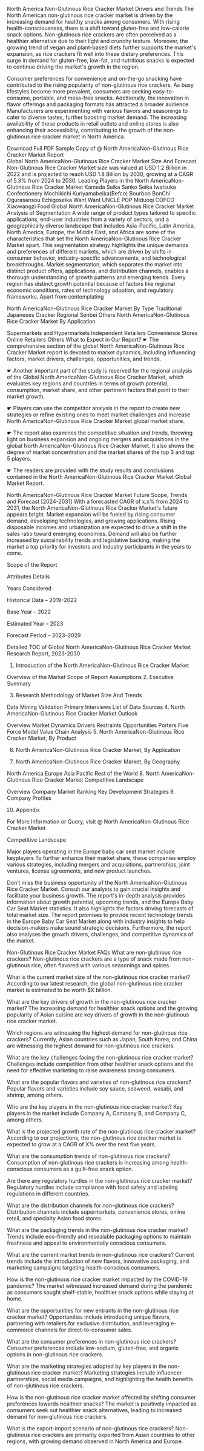 North America Non-Glutinous Rice Cracker Market Drivers and Trends
The North American non-glutinous rice cracker market is driven by the increasing demand for healthy snacks among consumers. With rising health-consciousness, there is a shift toward gluten-free and low-calorie snack options. Non-glutinous rice crackers are often perceived as a healthier alternative due to their light and crunchy texture. Moreover, the growing trend of vegan and plant-based diets further supports the market's expansion, as rice crackers fit well into these dietary preferences. This surge in demand for gluten-free, low-fat, and nutritious snacks is expected to continue driving the market's growth in the region.

Consumer preferences for convenience and on-the-go snacking have contributed to the rising popularity of non-glutinous rice crackers. As busy lifestyles become more prevalent, consumers are seeking easy-to-consume, portable, and mess-free snacks. Additionally, the innovation in flavor offerings and packaging formats has attracted a broader audience. Manufacturers are experimenting with various flavors and seasonings to cater to diverse tastes, further boosting market demand. The increasing availability of these products in retail outlets and online stores is also enhancing their accessibility, contributing to the growth of the non-glutinous rice cracker market in North America.

Download Full PDF Sample Copy of @ North AmericaNon-Glutinous Rice Cracker Market Report  
Global North AmericaNon-Glutinous Rice Cracker Market Size And Forecast
Non-Glutinous Rice Cracker Market size was valued at USD 1.2 Billion in 2022 and is projected to reach USD 1.8 Billion by 2030, growing at a CAGR of 5.3% from 2024 to 2030.
Leading Players in the North AmericaNon-Glutinous Rice Cracker Market
Kameda Seika
Sanko Seika
Iwatsuka Confectionery
Mochikichi
Kuriyamabeika(Befco)
Bourbon
BonChi
Ogurasansou
Echigoseika
Want Want
UNCLE POP
Miduoqi
COFCO
Xiaowangzi Food
Global North AmericaNon-Glutinous Rice Cracker Market Analysis of Segmentation
A wide range of product types tailored to specific applications, end-user industries from a variety of sectors, and a geographically diverse landscape that includes Asia-Pacific, Latin America, North America, Europe, the Middle East, and Africa are some of the characteristics that set the North AmericaNon-Glutinous Rice Cracker Market apart. This segmentation strategy highlights the unique demands and preferences of different markets, which are driven by shifts in consumer behavior, industry-specific advancements, and technological breakthroughs. Market segmentation, which separates the market into distinct product offers, applications, and distribution channels, enables a thorough understanding of growth patterns and emerging trends. Every region has distinct growth potential because of factors like regional economic conditions, rates of technology adoption, and regulatory frameworks. Apart from contemplating

North AmericaNon-Glutinous Rice Cracker Market By Type
Traditional Japaneses Cracker
Regional Senbei
Others
North AmericaNon-Glutinous Rice Cracker Market By Application

Supermarkets and Hypermarkets
Independent Retailers
Convenience Stores
Online Retailers
Others
What to Expect in Our Report?
☛ The comprehensive section of the global North AmericaNon-Glutinous Rice Cracker Market report is devoted to market dynamics, including influencing factors, market drivers, challenges, opportunities, and trends.

☛ Another important part of the study is reserved for the regional analysis of the Global North AmericaNon-Glutinous Rice Cracker Market, which evaluates key regions and countries in terms of growth potential, consumption, market share, and other pertinent factors that point to their market growth.

☛ Players can use the competitor analysis in the report to create new strategies or refine existing ones to meet market challenges and increase North AmericaNon-Glutinous Rice Cracker Market global market share.

☛ The report also examines the competitive situation and trends, throwing light on business expansion and ongoing mergers and acquisitions in the global North AmericaNon-Glutinous Rice Cracker Market. It also shows the degree of market concentration and the market shares of the top 3 and top 5 players.

☛ The readers are provided with the study results and conclusions contained in the North AmericaNon-Glutinous Rice Cracker Market Global Market Report.

North AmericaNon-Glutinous Rice Cracker Market Future Scope, Trends and Forecast [2024-2031]
With a forecasted CAGR of x.x% from 2024 to 2031, the North AmericaNon-Glutinous Rice Cracker Market's future appears bright. Market expansion will be fueled by rising consumer demand, developing technologies, and growing applications. Rising disposable incomes and urbanization are expected to drive a shift in the sales ratio toward emerging economies. Demand will also be further increased by sustainability trends and legislative backing, making the market a top priority for investors and industry participants in the years to come.

Scope of the Report

Attributes Details

Years Considered

Historical Data – 2019–2022

Base Year – 2022

Estimated Year – 2023

Forecast Period – 2023–2029

Detailed TOC of Global North AmericaNon-Glutinous Rice Cracker Market Research Report, 2023-2030
1. Introduction of the North AmericaNon-Glutinous Rice Cracker Market

Overview of the Market
Scope of Report
Assumptions
2. Executive Summary

3. Research Methodology of Market Size And Trends

Data Mining
Validation
Primary Interviews
List of Data Sources
4. North AmericaNon-Glutinous Rice Cracker Market Outlook

Overview
Market Dynamics
Drivers
Restraints
Opportunities
Porters Five Force Model
Value Chain Analysis
5. North AmericaNon-Glutinous Rice Cracker Market, By Product

6. North AmericaNon-Glutinous Rice Cracker Market, By Application

7. North AmericaNon-Glutinous Rice Cracker Market, By Geography

North America
Europe
Asia Pacific
Rest of the World
8. North AmericaNon-Glutinous Rice Cracker Market Competitive Landscape

Overview
Company Market Ranking
Key Development Strategies
9. Company Profiles

10. Appendix

For More Information or Query, visit @ North AmericaNon-Glutinous Rice Cracker Market

Competitive Landscape

Major players operating in the Europe baby car seat market include keyplayers To further enhance their market share, these companies employ various strategies, including mergers and acquisitions, partnerships, joint ventures, license agreements, and new product launches.

Don’t miss the business opportunity of the North AmericaNon-Glutinous Rice Cracker Market. Consult our analysts to gain crucial insights and facilitate your business growth.
The report's in-depth analysis provides information about growth potential, upcoming trends, and the Europe Baby Car Seat Market statistics. It also highlights the factors driving forecasts of total market size. The report promises to provide recent technology trends in the Europe Baby Car Seat Market along with industry insights to help decision-makers make sound strategic decisions. Furthermore, the report also analyses the growth drivers, challenges, and competitive dynamics of the market.

Non-Glutinous Rice Cracker Market FAQs
What are non-glutinous rice crackers?
Non-glutinous rice crackers are a type of snack made from non-glutinous rice, often flavored with various seasonings and spices.

What is the current market size of the non-glutinous rice cracker market?
According to our latest research, the global non-glutinous rice cracker market is estimated to be worth $X billion.

What are the key drivers of growth in the non-glutinous rice cracker market?
The increasing demand for healthier snack options and the growing popularity of Asian cuisine are key drivers of growth in the non-glutinous rice cracker market.

Which regions are witnessing the highest demand for non-glutinous rice crackers?
Currently, Asian countries such as Japan, South Korea, and China are witnessing the highest demand for non-glutinous rice crackers.

What are the key challenges facing the non-glutinous rice cracker market?
Challenges include competition from other healthier snack options and the need for effective marketing to raise awareness among consumers.

What are the popular flavors and varieties of non-glutinous rice crackers?
Popular flavors and varieties include soy sauce, seaweed, wasabi, and shrimp, among others.

Who are the key players in the non-glutinous rice cracker market?
Key players in the market include Company A, Company B, and Company C, among others.

What is the projected growth rate of the non-glutinous rice cracker market?
According to our projections, the non-glutinous rice cracker market is expected to grow at a CAGR of X% over the next five years.

What are the consumption trends of non-glutinous rice crackers?
Consumption of non-glutinous rice crackers is increasing among health-conscious consumers as a guilt-free snack option.

Are there any regulatory hurdles in the non-glutinous rice cracker market?
Regulatory hurdles include compliance with food safety and labeling regulations in different countries.

What are the distribution channels for non-glutinous rice crackers?
Distribution channels include supermarkets, convenience stores, online retail, and specialty Asian food stores.

What are the packaging trends in the non-glutinous rice cracker market?
Trends include eco-friendly and resealable packaging options to maintain freshness and appeal to environmentally conscious consumers.

What are the current market trends in non-glutinous rice crackers?
Current trends include the introduction of new flavors, innovative packaging, and marketing campaigns targeting health-conscious consumers.

How is the non-glutinous rice cracker market impacted by the COVID-19 pandemic?
The market witnessed increased demand during the pandemic as consumers sought shelf-stable, healthier snack options while staying at home.

What are the opportunities for new entrants in the non-glutinous rice cracker market?
Opportunities include introducing unique flavors, partnering with retailers for exclusive distribution, and leveraging e-commerce channels for direct-to-consumer sales.

What are the consumer preferences in non-glutinous rice crackers?
Consumer preferences include low-sodium, gluten-free, and organic options in non-glutinous rice crackers.

What are the marketing strategies adopted by key players in the non-glutinous rice cracker market?
Marketing strategies include influencer partnerships, social media campaigns, and highlighting the health benefits of non-glutinous rice crackers.

How is the non-glutinous rice cracker market affected by shifting consumer preferences towards healthier snacks?
The market is positively impacted as consumers seek out healthier snack alternatives, leading to increased demand for non-glutinous rice crackers.

What is the export-import scenario of non-glutinous rice crackers?
Non-glutinous rice crackers are primarily exported from Asian countries to other regions, with growing demand observed in North America and Europe.

